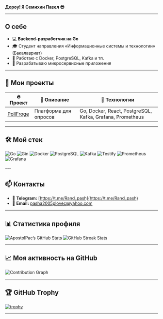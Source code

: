 **Дороу! Я Семихин Павел 😎**

---

## О себе
- 💻 **Backend-разработчик на Go**  
- 🎓 Студент направления «Информационные системы и технологии» (Бакалавриат)  
- 🐳 Работаю с Docker, PostgreSQL, Kafka и тп.   
- 🔧 Разрабатываю микросервисные приложения  

---

## 🚀 Мои проекты

| 🔥 Проект                         | 📝 Описание                                   | 🚀 Технологии                                       |
|-----------------------------------|-----------------------------------------------|-----------------------------------------------------|
| [PollFroge](https://github.com/DurkaVerder/PollForge)                    | Платформа для опросов                         | Go, Docker, React, PostgreSQL, Kafka, Grafana, Prometheus |

---
## 🛠 Мой стек
<p align="left">
  <img alt="Go" src="https://img.shields.io/badge/Go-00ADD8?style=for-the-badge&logo=go&logoColor=white" />
  <img alt="Gin" src="https://img.shields.io/badge/Gin-000000?style=for-the-badge&logo=gin&logoColor=white" />
  <img alt="Docker" src="https://img.shields.io/badge/Docker-2496ED?style=for-the-badge&logo=docker&logoColor=white" />
  <img alt="PostgreSQL" src="https://img.shields.io/badge/PostgreSQL-336791?style=for-the-badge&logo=postgresql&logoColor=white" />
  <img alt="Kafka" src="https://img.shields.io/badge/Kafka-231F20?style=for-the-badge&logo=apachekafka&logoColor=white" />
  <img alt="Testify" src="https://img.shields.io/badge/Testify-000000?style=for-the-badge&logo=go&logoColor=white" />
  <img alt="Prometheus" src="https://img.shields.io/badge/Prometheus-E6522D?style=for-the-badge&logo=prometheus&logoColor=white" />
  <img alt="Grafana" src="https://img.shields.io/badge/Grafana-F46800?style=for-the-badge&logo=grafana&logoColor=white" />
</p>
---

## 📫 Контакты
- 📩 **Telegram:** [https://t.me/Rand_pash](https://t.me/Rand_pash)  
- 📧 **Email:** pasha2005plovec@yahoo.com

---

## 📊 Статистика профиля

![ApostolPac’s GitHub Stats](https://github-readme-stats.vercel.app/api?username=ApostolPac&show_icons=true&count_private=true&theme=dark)
![GitHub Streak Stats](https://github-readme-streak-stats.herokuapp.com/?user=ApostolPac&theme=dark)

---

## 📈 Моя активность на GitHub

![Contribution Graph](https://activity-graph.herokuapp.com/graph?username=ApostolPac&theme=react-dark)

---

## 🏆 GitHub Trophy

[![trophy](https://github-profile-trophy.vercel.app/?username=ApostolPac&layout=compact&theme=flat)](https://github.com/ryo-ma/github-profile-trophy)

---
